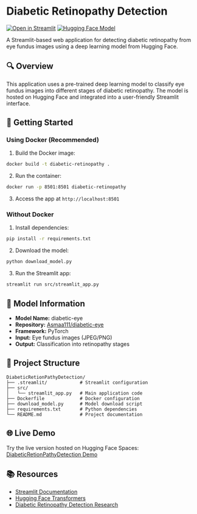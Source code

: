 
# Diabetic Retinopathy Detection

[![Open in Streamlit](https://static.streamlit.io/badges/streamlit_badge_black_white.svg)](https://huggingface.co/spaces/AsmaaElnagger/DiabeticRetionPathyDetection)
[![Hugging Face Model](https://img.shields.io/badge/%F0%9F%A4%97%20Hugging%20Face-Model-blue)](https://huggingface.co/Asmaa111/diabetic-eye)


A Streamlit-based web application for detecting diabetic retinopathy from eye fundus images using a deep learning model from Hugging Face.


## 🔍 Overview
This application uses a pre-trained deep learning model to classify eye fundus images into different stages of diabetic retinopathy. The model is hosted on Hugging Face and integrated into a user-friendly Streamlit interface.

## 🚀 Getting Started

### Using Docker (Recommended)
1. Build the Docker image:
```bash
docker build -t diabetic-retinopathy .
```

2. Run the container:
```bash
docker run -p 8501:8501 diabetic-retinopathy
```

3. Access the app at `http://localhost:8501`

### Without Docker
1. Install dependencies:
```bash
pip install -r requirements.txt
```

2. Download the model:
```bash
python download_model.py
```

3. Run the Streamlit app:
```bash
streamlit run src/streamlit_app.py
```

## 🧠 Model Information
- **Model Name:** diabetic-eye
- **Repository:** [Asmaa111/diabetic-eye](https://huggingface.co/Asmaa111/diabetic-eye)
- **Framework:** PyTorch
- **Input:** Eye fundus images (JPEG/PNG)
- **Output:** Classification into retinopathy stages

## 📂 Project Structure
```
DiabeticRetionPathyDetection/
├── .streamlit/            # Streamlit configuration
├── src/
│   └── streamlit_app.py   # Main application code
├── Dockerfile             # Docker configuration
├── download_model.py      # Model download script
├── requirements.txt       # Python dependencies
└── README.md              # Project documentation
```

## 🌐 Live Demo
Try the live version hosted on Hugging Face Spaces:  
[DiabeticRetionPathyDetection Demo](https://huggingface.co/spaces/AsmaaElnagger/DiabeticRetionPathyDetection)

## 📚 Resources
- [Streamlit Documentation](https://docs.streamlit.io)
- [Hugging Face Transformers](https://huggingface.co/docs/transformers/index)
- [Diabetic Retinopathy Detection Research](https://www.kaggle.com/c/diabetic-retinopathy-detection)

